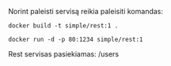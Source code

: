 Norint paleisti servisą reikia paleisiti komandas:

`docker build -t simple/rest:1 .`

`docker run -d -p 80:1234 simple/rest:1`

Rest servisas pasiekiamas: /users
